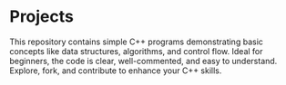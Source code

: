 # Projects
This repository contains simple C++ programs demonstrating basic concepts like data structures, algorithms, and control flow. Ideal for beginners, the code is clear, well-commented, and easy to understand. Explore, fork, and contribute to enhance your C++ skills.
